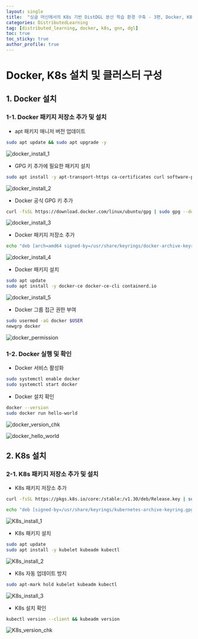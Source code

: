 ```yaml
---
layout: single
title:  "싱글 머신에서의 K8s 기반 DistDGL 분산 학습 환경 구축 - 3편, Docker, K8s 설치"
categories: DistributedLearning
tag: [distributed_learning, docker, k8s, gnn, dgl]
toc: true
toc_sticky: true
author_profile: true
---
```


# Docker, K8s 설치 및 클러스터 구성
## 1. Docker 설치
### 1-1. Docker 패키지 저장소 추가 및 설치
- apt 패키지 매니저 버전 업데이트

```bash
sudo apt update && sudo apt upgrade -y
```

![docker_install_1](/images/2025-02-17-DistDGL_on_Docker_3/docker_install_1.png)

- GPG 키 추가에 필요한 패키지 설치

```bash
sudo apt install -y apt-transport-https ca-certificates curl software-properties-common
```

![docker_install_2](/images/2025-02-17-DistDGL_on_Docker_3/docker_install_2.png)

- Docker 공식 GPG 키 추가

```bash
curl -fsSL https://download.docker.com/linux/ubuntu/gpg | sudo gpg --dearmor -o /usr/share/keyrings/docker-archive-keyring.gpg
```

![docker_install_3](/images/2025-02-17-DistDGL_on_Docker_3/docker_install_3.png)

- Docker 패키지 저장소 추가

```bash
echo "deb [arch=amd64 signed-by=/usr/share/keyrings/docker-archive-keyring.gpg] https://download.docker.com/linux/ubuntu $(lsb_release -cs) stable" | sudo tee /etc/apt/sources.list.d/docker.list > /dev/null
```

![docker_install_4](/images/2025-02-17-DistDGL_on_Docker_3/docker_install_4.png)

- Docker 패키지 설치

```bash
sudo apt update
sudo apt install -y docker-ce docker-ce-cli containerd.io
```

![docker_install_5](/images/2025-02-17-DistDGL_on_Docker_3/docker_install_5.png)

- Docker 그룹 접근 권한 부여

```bash
sudo usermod -aG docker $USER
newgrp docker
```

![docker_permission](/images/2025-02-17-DistDGL_on_Docker_3/docker_group_permission.png)

### 1-2. Docker 실행 및 확인
- Docker 서비스 활성화

```bash
sudo systemctl enable docker
sudo systemctl start docker
```

- Docker 설치 확인

```bash
docker --version
sudo docker run hello-world
```

![docker_version_chk](/images/2025-02-17-DistDGL_on_Docker_3/docker_version_chk.png)

![docker_hello_world](/images/2025-02-17-DistDGL_on_Docker_3/docker_hello_world.png)

## 2. K8s 설치
### 2-1. K8s 패키지 저장소 추가 및 설치
- K8s 패키지 저장소 추가

```bash
curl -fsSL https://pkgs.k8s.io/core:/stable:/v1.30/deb/Release.key | sudo gpg --dearmor -o /usr/share/keyrings/kubernetes-archive-keyring.gpg
```

```bash
echo "deb [signed-by=/usr/share/keyrings/kubernetes-archive-keyring.gpg] https://pkgs.k8s.io/core:/stable:/v1.30/deb/ /" | sudo tee /etc/apt/sources.list.d/kubernetes.list > /dev/null
```

![K8s_install_1](/images/2025-02-17-DistDGL_on_Docker_3/k8s_install_1.png)

- K8s 패키지 설치

```bash
sudo apt update
sudo apt install -y kubelet kubeadm kubectl
```

![K8s_install_2](/images/2025-02-17-DistDGL_on_Docker_3/k8s_install_2.png)

- K8s 자동 업데이트 방지

```bash
sudo apt-mark hold kubelet kubeadm kubectl
```

![K8s_install_3](/images/2025-02-17-DistDGL_on_Docker_3/k8s_install_3.png)


- K8s 설치 확인

```bash
kubectl version --client && kubeadm version
```

![K8s_version_chk](/images/2025-02-17-DistDGL_on_Docker_3/k8s_version_chk.png)